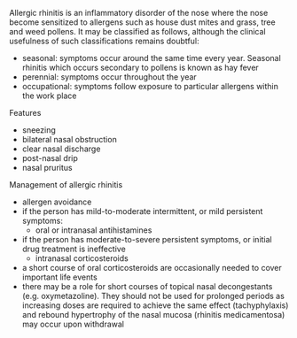 Allergic rhinitis is an inflammatory disorder of the nose where the nose become sensitized to allergens such as house dust mites and grass, tree and weed pollens. It may be classified as follows, although the clinical usefulness of such classifications remains doubtful:  
* seasonal: symptoms occur around the same time every year. Seasonal rhinitis which occurs secondary to pollens is known as hay fever
* perennial: symptoms occur throughout the year
* occupational: symptoms follow exposure to particular allergens within the work place

  
Features  
* sneezing
* bilateral nasal obstruction
* clear nasal discharge
* post\-nasal drip
* nasal pruritus

  
Management of allergic rhinitis  
* allergen avoidance
* if the person has mild\-to\-moderate intermittent, or mild persistent symptoms:
	+ oral or intranasal antihistamines
* if the person has moderate\-to\-severe persistent symptoms, or initial drug treatment is ineffective
	+ intranasal corticosteroids
* a short course of oral corticosteroids are occasionally needed to cover important life events
* there may be a role for short courses of topical nasal decongestants (e.g. oxymetazoline). They should not be used for prolonged periods as increasing doses are required to achieve the same effect (tachyphylaxis) and rebound hypertrophy of the nasal mucosa (rhinitis medicamentosa) may occur upon withdrawal
